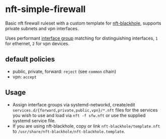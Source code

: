 # nft-simple-firewall

Basic nft firewall ruleset with a custom template for [nft-blackhole](https://github.com/tomasz-c/nft-blackhole), supports private subnets and vpn interfaces.
  
Uses performant [interface group](https://www.freedesktop.org/software/systemd/man/systemd.network.html#Group=) matching for distinguishing interfaces, `1` for ethernet, `2` for vpn devices.

## default policies

- public, private, forward: `reject` (see `common` chain)
- vpn: `accept`


## Usage

- Assign interface groups via systemd-networkd, create/edit `services.d/{forward,private,public,vpn}/*.nft` files for the services you wish to use and load via `nft -f sfw.nft` or use the supplied systemd service file.
- If you are using nft-blackhole, copy or link `nft-blackhole/template.nft` to `/usr/share/nft-blackhole/nft-blackhole.template`.
